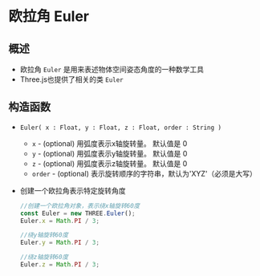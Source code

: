 # 欧拉角 Euler

## 概述

+ 欧拉角 `Euler` 是用来表述物体空间姿态角度的一种数学工具
+ Three.js也提供了相关的类 `Euler`

## 构造函数

+ `Euler( x : Float, y : Float, z : Float, order : String )`

  + `x` - (optional) 用弧度表示x轴旋转量。 默认值是 0
  + `y` - (optional) 用弧度表示y轴旋转量。 默认值是 0
  + `z` - (optional) 用弧度表示z轴旋转量。 默认值是 0
  + `order` - (optional) 表示旋转顺序的字符串，默认为'XYZ'（必须是大写）

+ 创建一个欧拉角表示特定旋转角度

  ```js
  //创建一个欧拉角对象，表示绕x轴旋转60度
  const Euler = new THREE.Euler();
  Euler.x = Math.PI / 3;
  ```

  ```js
  //绕y轴旋转60度
  Euler.y = Math.PI / 3;
  ```

  ```js
  //绕z轴旋转60度
  Euler.z = Math.PI / 3;
  ```
